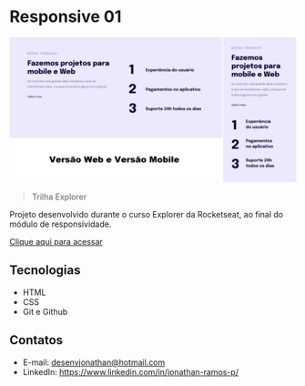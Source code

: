 # Responsive 01

![preview](./.github/preview.png)

> Trilha Explorer

Projeto desenvolvido durante o curso Explorer da Rocketseat, ao final do módulo de responsividade.

[Clique aqui para acessar](https://desenvjonathan.github.io/responsive01/)

## Tecnologias

- HTML
- CSS
- Git e Github

## Contatos

- E-mail: desenvjonathan@hotmail.com
- LinkedIn: https://www.linkedin.com/in/jonathan-ramos-p/